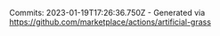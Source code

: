 Commits: 2023-01-19T17:26:36.750Z - Generated via https://github.com/marketplace/actions/artificial-grass
<br>
